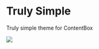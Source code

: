 # Truly Simple
Truly simple theme for ContentBox

<img src="https://raw.githubusercontent.com/contentbox-themes/cbtheme-truly-simple/master/screenshot.png" class="img-responsive">